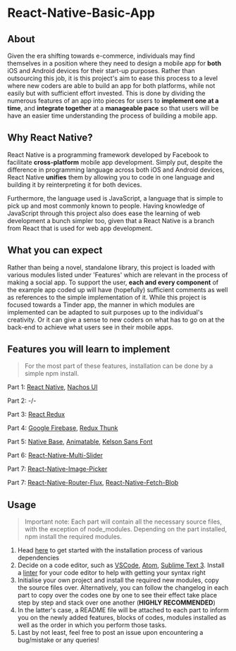 # React-Native-Basic-App

## About
Given the era shifting towards e-commerce, individuals may find themselves in a position where they need to design a mobile app for **both** iOS and Android devices for their start-up purposes. Rather than outsourcing this job, it is this project's aim to ease this process to a level where new coders are able to build an app for both platforms, while not easily but with sufficient effort invested. This is done by dividing the numerous features of an app into pieces for users to **implement one at a time**, and **integrate together** at a **manageable pace** so that users will be have an easier time understanding the process of building a mobile app.

## Why React Native?
React Native is a programming framework developed by Facebook to facilitate **cross-platform** mobile app development. Simply put, despite the difference in programming language across both iOS and Android devices, React Native **unifies** them by allowing you to code in one language and building it by reinterpreting it for both devices. 

Furthermore, the language used is JavaScript, a language that is simple to pick up and most commonly known to people. Having knowledge of JavaScript through this project also does ease the learning of web development a bunch simpler too, given that a React Native is a branch from React that is used for web app development. 

## What you can expect
Rather than being a novel, standalone library, this project is loaded with various modules listed under 'Features' which are relevant in the process of making a social app. To support the user, **each and every component** of the example app coded up will have (hopefully) sufficient comments as well as references to the simple implementation of it. While this project is focused towards a Tinder app, the manner in which modules are implemented can be adapted to suit purposes up to the individual's creativity. Or it can give a sense to new coders on what has to go on at the back-end to achieve what users see in their mobile apps. 

## Features you will learn to implement
> For the most part of these features, installation can be done by a simple npm install.

Part 1:
[React Native](https://github.com/facebook/react-native/releases/tag/v0.51.0-rc.0), 
[Nachos UI](https://github.com/avocode/nachos-ui)

Part 2:
-/-

Part 3:
[React Redux](https://github.com/reactjs/react-redux)

Part 4:
[Google Firebase](https://firebase.google.com/), 
[Redux Thunk](https://github.com/gaearon/redux-thunk)

Part 5:
[Native Base](https://github.com/GeekyAnts/NativeBase), 
[Animatable](https://github.com/oblador/react-native-animatable), 
[Kelson Sans Font](http://webneel.com/daily/download/7928/3/Kelson%20Sans?title=Download%2026%20Free%20Professional%20Fonts%20for%20Designers&nid=8685)

Part 6:
[React-Native-Multi-Slider](https://github.com/ptomasroos/react-native-multi-slider)

Part 7:
[React-Native-Image-Picker](https://github.com/react-community/react-native-image-picker)

Part 7:
[React-Native-Router-Flux](https://github.com/aksonov/react-native-router-flux), 
[React-Native-Fetch-Blob](https://github.com/wkh237/react-native-fetch-blob)

## Usage
> Important note: Each part will contain all the necessary source files, with the exception of node_modules. Depending on the part installed, npm install the required modules.
1. Head [here](https://facebook.github.io/react-native/docs/getting-started.html) to get started with the installation process of various dependencies
2. Decide on a code editor, such as [VSCode](https://code.visualstudio.com/), [Atom](https://atom.io/), [Sublime Text 3](https://www.sublimetext.com/3). Install a [linter](https://eslint.org/) for your code editor to help with getting your syntax right
3. Initialise your own project and install the required new modules, copy the source files over. Alternatively, you can follow the changelog in each part to copy over the codes one by one to see their effect take place step by step and stack over one another (**HIGHLY RECOMMENDED**)
4. In the latter's case, a README file will be attached to each part to inform you on the newly added features, blocks of codes, modules installed as well as the order in which you perform those tasks.
5. Last by not least, feel free to post an issue upon encountering a bug/mistake or any queries!
